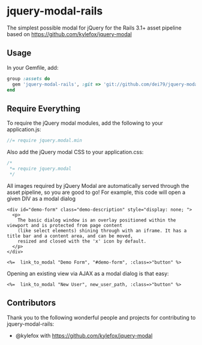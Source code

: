 jquery-modal-rails
==================

The simplest possible modal for jQuery for the Rails 3.1+ asset pipeline based on https://github.com/kylefox/jquery-modal

## Usage

In your Gemfile, add:

```ruby
group :assets do
  gem 'jquery-modal-rails', :git => 'git://github.com/dei79/jquery-modal-rails.git'
end
```

## Require Everything

To require the jQuery modal modules, add the following to your application.js:

```javascript
//= require jquery.modal.min
```

Also add the jQuery modal CSS to your application.css:

```css
/*
 *= require jquery.modal
 */
```

All images required by jQuery Modal are automatically served through the asset
pipeline, so you are good to go! For example, this code will open a given DIV
as a modal dialog

```rails
<div id="demo-form" class="demo-description" style="display: none; ">
  <p>
    The basic dialog window is an overlay positioned within the viewport and is protected from page content
    (like select elements) shining through with an iframe. It has a title bar and a content area, and can be moved,
    resized and closed with the 'x' icon by default.
  </p>
</div>

<%=  link_to_modal "Demo Form", "#demo-form", :class=>"button" %>
```

Opening an existing view via AJAX as a modal dialog is that easy:

```rails
<%=  link_to_modal "New User", new_user_path, :class=>"button" %>
```

## Contributors

Thank you to the following wonderful people and projects for contributing to jquery-modal-rails:

* @kylefox with https://github.com/kylefox/jquery-modal